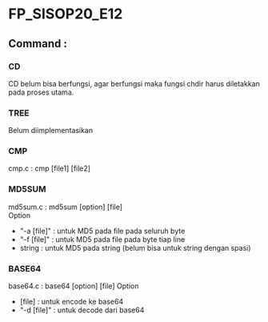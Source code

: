 # FP_SISOP20_E12

## Command :
### CD
CD belum bisa berfungsi, agar berfungsi maka fungsi chdir harus diletakkan pada proses utama.
### TREE
Belum diimplementasikan
### CMP
cmp.c   : cmp [file1] [file2]
### MD5SUM
md5sum.c : md5sum [option] [file]  
Option
- "-a [file]" : untuk MD5 pada file pada seluruh byte
- "-f [file]" : untuk MD5 pada file pada byte tiap line
- string      : untuk MD5 pada string (belum bisa untuk string dengan spasi)
### BASE64
base64.c  : base64 [option] [file]
Option
- [file]      : untuk encode ke base64
- "-d [file]" : untuk decode dari base64
